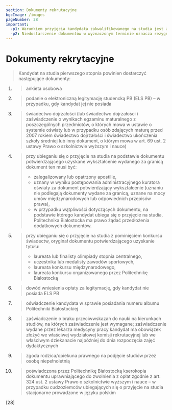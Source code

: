 ```yaml
---
section: Dokumenty rekrutacyjne
bgcImage: /images
pageNumber: 28
important:
  -p1: Warunkiem przyjęcia kandydata zakwalifikowanego na studia jest złożenie kompletu dokumentów w terminie podanym w harmonogramie rekrutacji.
  -p2: Niedostarczenie dokumentów w wyznaczonym terminie oznacza rezygnację z podjęcia studiów.
---
```


# Dokumenty rekrytacyjne

> Kandydat na studia pierwszego stopnia powinien dostarczyć następujące dokumenty:

1. > ankieta osobowa

2. > podanie o elektroniczną legitymację studencką PB (ELS PB) – w przypadku, gdy kandydat jej nie posiada

3. > świadectwo dojrzałości (lub świadectwo dojrzałości i zaświadczenie o wynikach egzaminu maturalnego z poszczególnych przedmiotów, o których mowa w ustawie o systemie oświaty lub w przypadku osób zdających maturę przed 2007 rokiem świadectwo dojrzałości i świadectwo ukończenia szkoły średniej lub inny dokument, o którym mowa w art. 69 ust. 2 ustawy Prawo o szkolnictwie wyższym i nauce)

4. > przy ubieganiu się o przyjęcie na studia na podstawie dokumentu potwierdzającego uzyskane wykształcenie wydanego za granicą dokument ten musi być:
   >
   > - zalegalizowany lub opatrzony apostille,
   > - uznany w wyniku postępowania administracyjnego kuratora oświaty za dokument potwierdzający wykształcenie (uznaniu nie podlegają dokumenty wydane za granicą, uznane na mocy umów międzynarodowych lub odpowiednich przepisów prawa),
   > - w przypadku wątpliwości dotyczących dokumentu, na podstawie którego kandydat ubiega się o przyjęcie na studia, Politechnika Białostocka ma prawo żądać przedłożenia dodatkowych dokumentów.

5. > przy ubieganiu się o przyjęcie na studia z pominięciem konkursu świadectw, oryginał dokumentu potwierdzającego uzyskanie tytułu:
   >
   > - laureata lub finalisty olimpiady stopnia centralnego,
   > - uczestnika lub medalisty zawodów sportowych,
   > - laureata konkursu międzynarodowego,
   > - laureata konkursu organizowanego przez Politechnikę Białostocką

6. > dowód wniesienia opłaty za legitymację, gdy kandydat nie posiada ELS PB

7. > oświadczenie kandydata w sprawie posiadania numeru albumu Politechniki Białostockiej

8. > zaświadczenie o braku przeciwwskazań do nauki na kierunkach studiów, na których zaświadczenie jest wymagane; zaświadczenie wydane przez lekarza medycyny pracy kandydat ma obowiązek złożyć we właściwej wydziałowej komisji rekrutacyjnej lub we właściwym dziekanacie najpóźniej do dnia rozpoczęcia zajęć dydaktycznych

9. > zgoda rodzica/opiekuna prawnego na podjęcie studiów przez osobę niepełnoletnią

10. > poświadczona przez Politechnikę Białostocką kserokopia dokumentu uprawniającego do zwolnienia z opłat zgodnie z art. 324 ust. 2 ustawy Prawo o szkolnictwie wyższym i nauce – w przypadku cudzoziemców ubiegających się o przyjęcie na studia stacjonarne prowadzone w języku polskim

[28]

